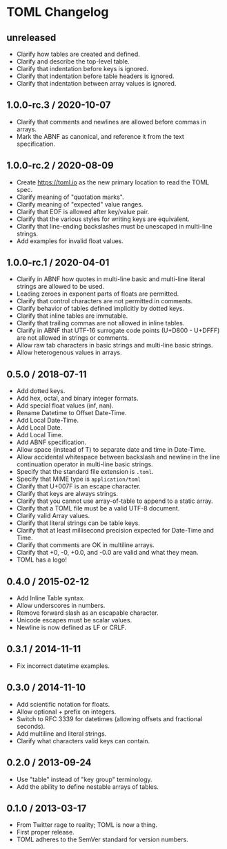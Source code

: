 # TOML Changelog

## unreleased

* Clarify how tables are created and defined.
* Clarify and describe the top-level table.
* Clarify that indentation before keys is ignored.
* Clarify that indentation before table headers is ignored.
* Clarify that indentation between array values is ignored.

## 1.0.0-rc.3 / 2020-10-07

* Clarify that comments and newlines are allowed before commas in arrays.
* Mark the ABNF as canonical, and reference it from the text specification.

## 1.0.0-rc.2 / 2020-08-09

* Create https://toml.io as the new primary location to read the TOML spec.
* Clarify meaning of "quotation marks".
* Clarify meaning of "expected" value ranges.
* Clarify that EOF is allowed after key/value pair.
* Clarify that the various styles for writing keys are equivalent.
* Clarify that line-ending backslashes must be unescaped in multi-line strings.
* Add examples for invalid float values.

## 1.0.0-rc.1 / 2020-04-01

* Clarify in ABNF how quotes in multi-line basic and multi-line literal strings
  are allowed to be used.
* Leading zeroes in exponent parts of floats are permitted.
* Clarify that control characters are not permitted in comments.
* Clarify behavior of tables defined implicitly by dotted keys.
* Clarify that inline tables are immutable.
* Clarify that trailing commas are not allowed in inline tables.
* Clarify in ABNF that UTF-16 surrogate code points (U+D800 - U+DFFF) are not
  allowed in strings or comments.
* Allow raw tab characters in basic strings and multi-line basic strings.
* Allow heterogenous values in arrays.

## 0.5.0 / 2018-07-11

* Add dotted keys.
* Add hex, octal, and binary integer formats.
* Add special float values (inf, nan).
* Rename Datetime to Offset Date-Time.
* Add Local Date-Time.
* Add Local Date.
* Add Local Time.
* Add ABNF specification.
* Allow space (instead of T) to separate date and time in Date-Time.
* Allow accidental whitespace between backslash and newline in the line
  continuation operator in multi-line basic strings.
* Specify that the standard file extension is `.toml`.
* Specify that MIME type is `application/toml`
* Clarify that U+007F is an escape character.
* Clarify that keys are always strings.
* Clarify that you cannot use array-of-table to append to a static array.
* Clarify that a TOML file must be a valid UTF-8 document.
* Clarify valid Array values.
* Clarify that literal strings can be table keys.
* Clarify that at least millisecond precision expected for Date-Time and Time.
* Clarify that comments are OK in multiline arrays.
* Clarify that +0, -0, +0.0, and -0.0 are valid and what they mean.
* TOML has a logo!

## 0.4.0 / 2015-02-12

* Add Inline Table syntax.
* Allow underscores in numbers.
* Remove forward slash as an escapable character.
* Unicode escapes must be scalar values.
* Newline is now defined as LF or CRLF.

## 0.3.1 / 2014-11-11

* Fix incorrect datetime examples.

## 0.3.0 / 2014-11-10

* Add scientific notation for floats.
* Allow optional + prefix on integers.
* Switch to RFC 3339 for datetimes (allowing offsets and fractional seconds).
* Add multiline and literal strings.
* Clarify what characters valid keys can contain.

## 0.2.0 / 2013-09-24

* Use "table" instead of "key group" terminology.
* Add the ability to define nestable arrays of tables.

## 0.1.0 / 2013-03-17

* From Twitter rage to reality; TOML is now a thing.
* First proper release.
* TOML adheres to the SemVer standard for version numbers.
